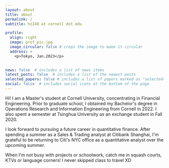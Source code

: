 ```yaml
---
layout: about
title: about
permalink: /
subtitle: hz248 at cornell dot edu 

profile:
  align: right
  image: prof_pic.jpg
  image_circular: false # crops the image to make it circular
  address: >
    <p>Tokyo, Jan.2023</p>
    

news: false  # includes a list of news items
latest_posts: false  # includes a list of the newest posts
selected_papers: false # includes a list of papers marked as "selected={true}"
social: false  # includes social icons at the bottom of the page
---
```


Hi! I am a Master's student at Cornell University, concentrating in Financial Engineering. Prior to graduate school, I obtained my Bachelor's degree in Operations Research and Information Engineering from Cornell in 2022. I also spent a semester at Tsinghua University as an exchange student in Fall 2020. 

I look forward to pursuing a future career in quantitative finance. After spending a summer as a Sales & Trading analyst at Citibank Shanghai, I'm grateful to be returning to Citi's NYC office as a quantitative analyst over the upcoming summer. 

When I'm not busy with projects or schoolwork, catch me in squash courts, KTVs or language corners! I never skipped class to travel XD

